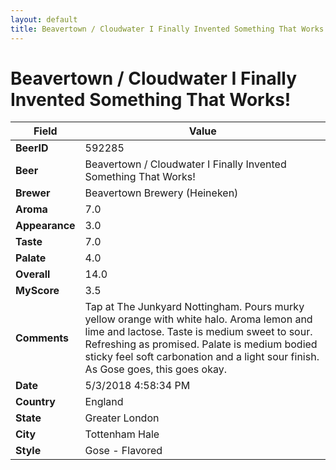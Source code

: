 ```yaml
---
layout: default
title: Beavertown / Cloudwater I Finally Invented Something That Works!
---
```


# Beavertown / Cloudwater I Finally Invented Something That Works!

| Field         | Value     |
|---------------|-----------|
| **BeerID** | 592285 |
| **Beer** | Beavertown / Cloudwater I Finally Invented Something That Works! |
| **Brewer** | Beavertown Brewery (Heineken) |
| **Aroma** | 7.0 |
| **Appearance** | 3.0 |
| **Taste** | 7.0 |
| **Palate** | 4.0 |
| **Overall** | 14.0 |
| **MyScore** | 3.5 |
| **Comments** | Tap at The Junkyard Nottingham. Pours murky yellow orange with white halo. Aroma lemon and lime and lactose. Taste is medium sweet to sour. Refreshing as promised. Palate is medium bodied sticky feel soft carbonation and a light sour finish. As Gose goes, this goes okay. |
| **Date** | 5/3/2018 4:58:34 PM |
| **Country** | England |
| **State** | Greater London |
| **City** | Tottenham Hale |
| **Style** | Gose - Flavored |
